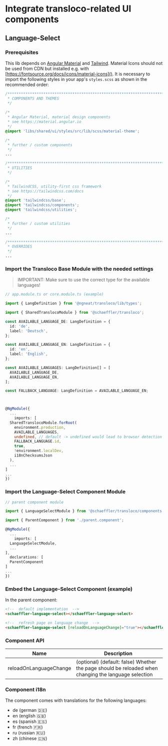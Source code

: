 # Integrate transloco-related UI components

## Language-Select

### Prerequisites

This lib depends on [Angular Material](https://material.angular.io) and [Tailwind](https://tailwindcss.com/docs). Material Icons should not be used from CDN but installed e.g. with [https://fontsource.org/docs/icons/material-icons](). It is necessary to import the following styles in your app's `styles.scss` as shown in the recommended order:

```css
/***************************************************************************************************
 * COMPONENTS AND THEMES
 */
 
/*
 * Angular Material, material design components
 * see https://material.angular.io
 */
@import 'libs/shared/ui/styles/src/lib/scss/material-theme';

/*
 * further / custom components
 */
...

/***************************************************************************************************
 * UTILITIES
 */

/*
 * TailwindCSS, utility-first css framework
 * see https://tailwindcss.com/docs
 */
@import 'tailwindcss/base';
@import 'tailwindcss/components';
@import 'tailwindcss/utilities';

/*
 * further / custom utilities
 */
...

/***************************************************************************************************
 * OVERRIDES
 */ 
...
```

### Import the Transloco Base Module with the needed settings

> IMPORTANT: Make sure to use the correct type for the available languages!

```ts
// app.module.ts or core.module.ts (example)

import { LangDefinition } from '@ngneat/transloco/lib/types';

import { SharedTranslocoModule } from '@schaeffler/transloco';

const AVAILABLE_LANGUAGE_DE: LangDefinition = {
  id: 'de',
  label: 'Deutsch',
};

const AVAILABLE_LANGUAGE_EN: LangDefinition = {
  id: 'en',
  label: 'English',
};

const AVAILABLE_LANGUAGES: LangDefinition[] = [
  AVAILABLE_LANGUAGE_DE,
  AVAILABLE_LANGUAGE_EN,
];

const FALLBACK_LANGUAGE: LangDefinition = AVAILABLE_LANGUAGE_EN;



@NgModule({
  ...
    imports: [
  SharedTranslocoModule.forRoot(
    environment.production,
    AVAILABLE_LANGUAGES,
    undefined, // default -> undefined would lead to browser detection
    FALLBACK_LANGUAGE.id,
    true,
    !environment.localDev,
    i18nChecksumsJson
  ),
  ...
]
...
})
```

### Import the Language-Select Component Module

```ts
// parent component module

import { LanguageSelectModule } from '@schaeffler/transloco/components';

import { ParentComponent } from './parent.component';

@NgModule({
  ...
    imports: [
  LanguageSelectModule,
  ...
],
  declarations: [
  ParentComponent
]
...
})
```

### Embed the Language-Select Component (example)

In the parent component:

```html
<!--  default implementation  -->
<schaeffler-language-select></schaeffler-language-select>

<!--  refresh page on language change  -->
<schaeffler-language-select [reloadOnLanguageChange]="true"></schaeffler-language-select>
```

### Component API

| Name                   | Description                                                                                          |
| -----------------------| -----------------------------------------------------------------------------------------------------|
| reloadOnLanguageChange | (optional) (default: false) Whether the page should be reloaded when changing the language selection |

### Component i18n

The component comes with translations for the following languages:

* de (german 🇩🇪)
* en (english 🇬🇧)
* es (spanish 🇪🇸)
* fr (french 🇫🇷)
* ru (russian 🇷🇺)
* zh (chinese 🇨🇳)
